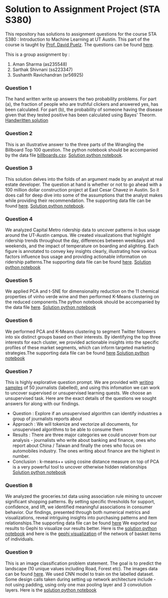 # Solution to Assignment Project (STA S380)

This repository has solutions to assignment questions for the course STA S380 : Introduction to Machine Learning at UT Austin. This part of the course is taught by [Prof. David Puelz](https://www.mccombs.utexas.edu/faculty-and-research/faculty-directory/david-puelz/). The questions can be found [here](https://github.com/dpuelz/STA380/tree/master/exercises).

This is a group assignment by :
1. Aman Sharma (as235548)
2. Sarthak Shivnani (ss223347)
3. Sushanth Ravichandran (sr56925)

### Question 1
The hand written write up answers the two probability problems. For part (a), the fraction of people who are truthful clickers and answered yes, has been calculated. For part (b), the probability of someone having the disease given that they tested positive has been calculated using Bayes' Theorm. [Handwritten solution](https://github.com/aman-uta-kgp/ML_Assignment_Prof_Puelz/blob/main/question%201.pdf)

### Question 2
This is an illustrative answer to the three parts of the Wrangling the Billboard Top 100 question. The python notebook should be accompanied by the data file [billboards.csv](https://github.com/dpuelz/STA380/blob/master/data/billboard.csv). [Solution python notebook](https://github.com/aman-uta-kgp/ML_Assignment_Prof_Puelz/blob/main/Question2.ipynb).

### Question 3
This solution delves into the folds of an argument made by an analyst at real estate developer. The question at hand is whether or not to go ahead with a 100 million dollar construction project at East Cesar Chavez in Austin. So it does call for deep dive into some of the assumptions that the analyst makes while providing their recommendation. The supporting data file can be found [here](https://github.com/dpuelz/STA380/blob/master/data/greenbuildings.csv). [Solution python notebook](https://github.com/aman-uta-kgp/ML_Assignment_Prof_Puelz/blob/main/Question3.ipynb).

### Question 4
We analyzed Capital Metro ridership data to uncover patterns in bus usage around the UT-Austin campus. We created visualizations that highlight ridership trends throughout the day, differences between weekdays and weekends, and the impact of temperature on boarding and alighting. Each figure is annotated to convey key insights clearly, illustrating how various factors influence bus usage and providing actionable information on ridership patterns.The supporting data file can be found [here](https://github.com/dpuelz/STA380/blob/master/data/capmetro_UT.csv). [Solution python notebook](https://github.com/aman-uta-kgp/ML_Assignment_Prof_Puelz/blob/main/Question%204.ipynb)

### Question 5
We applied PCA and t-SNE for dimensionality reduction on the 11 chemical properties of vinho verde wine and then performed K-Means clustering on the reduced components.The python notebook should be accompanied by the data file [here](https://github.com/dpuelz/STA380/blob/master/data/wine.csv). [Solution python notebook](https://github.com/aman-uta-kgp/ML_Assignment_Prof_Puelz/blob/main/Question%205.ipynb)

### Question 6
We performed PCA and K-Means clustering to segment Twitter followers into six distinct groups based on their interests. By identifying the top three interests for each cluster, we provided actionable insights into the specific profiles of these market segments, which can inform targeted marketing strategies.The supporting data file can be found [here](https://github.com/dpuelz/STA380/blob/master/data/social_marketing.csv).[Solution python notebook](https://github.com/aman-uta-kgp/ML_Assignment_Prof_Puelz/blob/main/Question%206.ipynb)

### Question 7
This is highly explorative question prompt. We are provided with [writing samples](https://github.com/dpuelz/STA380/tree/master/data/ReutersC50) of 50 journalists (labelled), and using this infomation we can work to uncover supervised or unsupervised learning quests. We choose an unsupervised task. Here are the exact details of the questions we sought answers for along with our findings. <br>
- Question : Explore if an unsupervised algorithm can identify industries a group of journalists reports about
- Approach : We will tokenize and vectorize all documents, for unsupervised algorithms to be able to consume them
- Results : There are three major categories we could uncover from our analysis - journalists who write about banking and finance, ones who report about China / Taiwan and finally the ones who focus on automobiles industry. The ones writing about finance are the highest in number.
- Conclusion : k-means++ using cosine distance measure on top of PCA is a very powerful tool to uncover otherwise hidden relationships
[Solution python notebook](https://github.com/aman-uta-kgp/ML_Assignment_Prof_Puelz/blob/main/Ques_7.ipynb)

### Question 8
We analyzed the groceries.txt data using association rule mining to uncover significant shopping patterns. By setting specific thresholds for support, confidence, and lift, we identified meaningful associations in consumer behavior. Our findings, presented through both numerical metrics and visualizations, reveal intriguing insights into purchasing patterns and item relationships.The supporting data file can be found [here](https://github.com/dpuelz/STA380/blob/master/data/groceries.txt) We exported our results to Gephi to visualize our results better. Here is the [solution python notebook](https://github.com/aman-uta-kgp/ML_Assignment_Prof_Puelz/blob/main/Question%208.ipynb) and here is the [gephi visualization](https://github.com/aman-uta-kgp/ML_Assignment_Prof_Puelz/blob/main/Question%208%20Gephi%20Image.png) of the network of basket items of individuals.


### Question 9
This is an image classification problem statement. The goal is to predict the landscape (10 unique values including Road, Forest etc). The images data can be found [here](https://github.com/dpuelz/STA380/tree/master/data/EuroSAT_RGB). We used CNN model to train on the labelled dataset. Some design calls taken during setting up network architecture include - not using padding, using only one max pooling layer and 3 convolution layers. Here is the [solution python notebook](https://github.com/aman-uta-kgp/ML_Assignment_Prof_Puelz/blob/main/Ques_9.ipynb)
